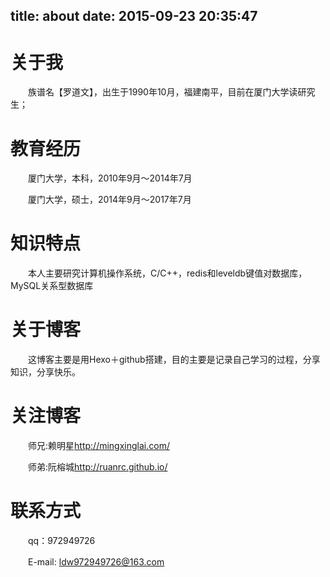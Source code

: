 title: about
date: 2015-09-23 20:35:47
---

# 关于我
　　族谱名【罗道文】，出生于1990年10月，福建南平，目前在厦门大学读研究生；
 　　　　　　　　　　　　　
# 教育经历
　　厦门大学，本科，2010年9月～2014年7月

　　厦门大学，硕士，2014年9月～2017年7月

 
# 知识特点
　　本人主要研究计算机操作系统，C/C++，redis和leveldb键值对数据库，MySQL关系型数据库

 
# 关于博客
 　　这博客主要是用Hexo＋github搭建，目的主要是记录自己学习的过程，分享知识，分享快乐。

# 关注博客
 　　师兄:赖明星<http://mingxinglai.com/>

 　　师弟:阮榕城<http://ruanrc.github.io/>

# 联系方式
 　　qq：972949726

　　E-mail: ldw972949726@163.com
